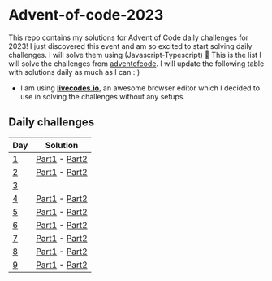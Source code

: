 # Advent-of-code-2023
This repo contains my solutions for Advent of Code daily challenges for 2023!
I just discovered this event and am so excited to start solving daily challenges. I will solve them using (Javascript-Typescript) 🤩
This is the list I will solve the challenges from [adventofcode](https://adventofcode.com/). I will update the following table with solutions daily as much as I can :')

- I am using [**livecodes.io**](livecodes.io), an awesome browser editor which I decided to use in solving the challenges without any setups.
## Daily challenges

| Day                                         |  Solution                                                                                                                                               |
|:-----                                       |:------------------------------------------------------:|
| [1](https://adventofcode.com/2023/day/1)    | [Part1](https://livecodes.io/?x=id/zaw8x6swfs2) - [Part2](https://v19.livecodes.io/?x=id/gft45pbz3cz)                                                   |
| [2](https://adventofcode.com/2023/day/2)    | [Part1](https://v19.livecodes.io/?x=id/q8w3uwb5upp) - [Part2](https://v19.livecodes.io/?x=id/ypubez7zyre)                                                  |
| [3](https://adventofcode.com/2023/day/3)    | []()                                                   |
| [4](https://adventofcode.com/2023/day/4)    | [Part1](https://livecodes.io/?x=id/9pw49ra9cg6) - [Part2](https://v19.livecodes.io/?x=id/nhz8bkzv4a6)                                                   |
| [5](https://adventofcode.com/2023/day/5)    | [Part1]() - [Part2]()                                                   |
| [6](https://adventofcode.com/2023/day/6)    | [Part1]() - [Part2]()                                                   |
| [7](https://adventofcode.com/2023/day/7)    | [Part1]() - [Part2]()                                                   |
| [8](https://adventofcode.com/2023/day/8)    | [Part1]() - [Part2]()                                                   |
| [9](https://adventofcode.com/2023/day/9)    | [Part1]() - [Part2]()                                                   |
